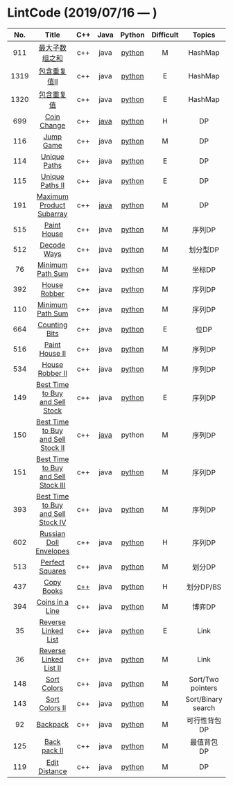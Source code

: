 LintCode (2019/07/16 — )
========

| No. | Title | C++ | Java | Python | Difficult | Topics | Date |
|:----:|:--------------:| :--: | :--: | :----: | :-: | :------------: | :------: |
|911|[最大子数组之和](https://www.lintcode.com/problem/) | c++ | java |[python](./lint_solution/911最大子数组之和.py) | M | HashMap | 2019/07/16 |
|1319|[包含重复值II](https://www.lintcode.com/problem/) | c++ | java |[python](./lint_solution/1319包含重复值II.py) | E | HashMap | 2019/07/16 |
|1320|[包含重复值](https://www.lintcode.com/problem/) | c++ | java |[python](./lint_solution/1320包含重复值.py) | E | HashMap | 2019/07/16 |
|699|[Coin Change](https://www.lintcode.com/problem/) | c++ | [java](./lint_solution/669换硬币.java) |[python](./lint_solution/669换硬币.py) | H | DP | 2019/08/01 |
|116|[Jump Game](https://www.lintcode.com/problem/) | c++ | java |[python](./lint_solution/116JumpGame.py) | M | DP | 2019/08/01 |
|114|[Unique Paths](https://www.lintcode.com/problem/) | c++ | java |[python](./lint_solution/114UniquePaths.py) | E | DP | 2019/08/01 |
|115|[Unique Paths II](https://www.lintcode.com/problem/) | c++ | java |[python](./lint_solution/115UniquePathsII.py) | E | DP | 2019/08/02 |
|191|[Maximum Product Subarray](https://www.lintcode.com/problem/) | c++ | [java](./lint_solution/191MaximumProductSubarray.java) |[python](./lint_solution/191MaximumProductSubarray.py) | M | DP | 2019/08/02 |
|515|[Paint House](https://www.lintcode.com/problem/) | c++ | java |[python](./lint_solution/515PaintHouse.py) | M | 序列DP | 2019/08/03 |
|512|[Decode Ways](https://www.lintcode.com/problem/) | c++ | java |[python](./lint_solution/512DecodeWays.py) | M | 划分型DP | 2019/08/03 |
|76|[Minimum Path Sum](https://www.lintcode.com/problem/) | c++ | java |[python](./lint_solution/76LongestIncreasingSubsequence.py) | M | 坐标DP | 2019/08/05 |
|392|[House Robber](https://www.lintcode.com/problem/) | c++ | java |[python](./lint_solution/392HouseRobber.py) | M | 序列DP | 2019/08/05 |
|110|[Minimum Path Sum](https://www.lintcode.com/problem/) | c++ | java |[python](./lint_solution/110MinimumPathSum.py) | M | 序列DP | 2019/08/05 |
|664|[Counting Bits](https://www.lintcode.com/problem/) | c++ | java |[python](./lint_solution/664CountingBits.py) | E | 位DP | 2019/08/08 |
|516|[Paint House II](https://www.lintcode.com/problem/) | c++ | java |[python](./lint_solution/516PaintHouseII.py) | M | 序列DP | 2019/08/12 |
|534|[House Robber II](https://www.lintcode.com/problem/) | c++ | java |[python](./lint_solution/534HouseRobberII.py) | M | 序列DP | 2019/08/13 |
|149|[Best Time to Buy and Sell Stock](https://www.lintcode.com/problem/) | c++ | java |[python](./lint_solution/149BestTimetoBuyandSellStock.java) | E | 序列DP | 2019/08/14 |
|150|[Best Time to Buy and Sell Stock II](https://www.lintcode.com/problem/) | c++ | [java](./lint_solution/150BestTimetoBuyandSellStockII.java) |python | M | 序列DP | 2019/08/14 |
|151|[Best Time to Buy and Sell Stock III](https://www.lintcode.com/problem/) | c++ | java |[python](./lint_solution/151BestTimetoBuyandSellStockIII.py) | M | 序列DP | 2019/08/15 |
|393|[Best Time to Buy and Sell Stock IV](https://www.lintcode.com/problem/) | c++ | java |[python](./lint_solution/393BestTimetoBuyandSellStockIV.py) | M | 序列DP | 2019/08/15 |
|602|[Russian Doll Envelopes](https://www.lintcode.com/problem/) | c++ | java |[python](./lint_solution/602RussianDollEnvelopes.py) | H | 序列DP | 2019/08/17 |
|513|[Perfect Squares](https://www.lintcode.com/problem/) | c++ | java |[python](./lint_solution/513PerfectSquares.py) | M | 划分DP | 2019/08/17 |
|437|[Copy Books](https://www.lintcode.com/problem/) | [c++](./lint_solution/437CopyBooks.cpp) | java |[python](./lint_solution/437CopyBooks.py) | H | 划分DP/BS | 2019/08/26 |
|394|[Coins in a Line](https://www.lintcode.com/problem/) | c++ | java |[python](./lint_solution/394CoinsinaLine.py) | M | 博弈DP | 2019/08/29 |
|35|[Reverse Linked List](https://www.lintcode.com/problem/) | c++ | java |[python](./lint_solution/35ReverseLinkedList.py) | E | Link | 2019/08/31 |
|36|[Reverse Linked List II](https://www.lintcode.com/problem/) | c++ | java |[python](./lint_solution/36ReverseLinkedListII.py) | M | Link | 2019/09/03 |
|148|[Sort Colors](https://www.lintcode.com/problem/) | c++ | java |[python](./lint_solution/148SortColors.py) | M | Sort/Two pointers | 2019/09/02 |
|143|[Sort Colors II](https://www.lintcode.com/problem/) | c++ | java |[python](./lint_solution/143SortColorsII.py) | M | Sort/Binary search | 2019/09/03 |
|92|[Backpack](https://www.lintcode.com/problem/) | c++ | java |[python](./lint_solution/92Backpack.py) | M | 可行性背包DP | 2019/09/03 |
|125|[Back pack II](https://www.lintcode.com/problem/) | c++ | java |[python](./lint_solution/125BackpackII.py) | M | 最值背包DP | 2019/09/04 |
|119|[Edit Distance](https://www.lintcode.com/problem/) | c++ | java |[python](./lint_solution/119EditDistance.py) | M | DP | 2019/09/05 |








